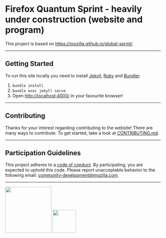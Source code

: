 # Firefox Quantum Sprint - heavily under construction (website and program)

This project is based on https://mozilla.github.io/global-sprint/.

----

## Getting Started

To run this site locally you need to install [Jekyll](https://jekyllrb.com/), [Ruby](https://www.ruby-lang.org/en/) and [Bundler](http://bundler.io/).

1. `bundle install`
2. `bundle exec jekyll serve`
3. Open [http://localhost:4000/](http://localhost:4000/) in your favourite browser!

----

## Contributing

Thanks for your interest regarding contributing to the website! There are many ways to contribute. To get started, take a look at [CONTRIBUTING.md](CONTRIBUTING.MD).

----

## Participation Guidelines

This project adheres to a [code of conduct](CODE_OF_CONDUCT.md). By participating, you are expected to uphold this code. Please report unacceptable behavior to the following email: community-development@mozilla.com.

----

<img src="https://www.mozilla.org/media/img/pebbles/moz-wordmark-dark-reverse.2cbc28bb9895.svg" width="150"></img>
<img src="https://orig15.deviantart.net/5b95/f/2016/070/3/b/mit_license_logo_by_excaliburzero-d9ur2lg.png" width="75"></img>
